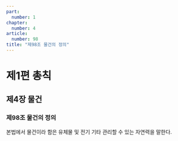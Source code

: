 ```yaml
---
part:
  number: 1
chapter:
  number: 4
article:
  number: 98
title: "제98조 물건의 정의"
---
```


# 제1편 총칙

## 제4장 물건

### 제98조 물건의 정의

본법에서 물건이라 함은 유체물 및 전기 기타 관리할 수 있는 자연력을 말한다.
